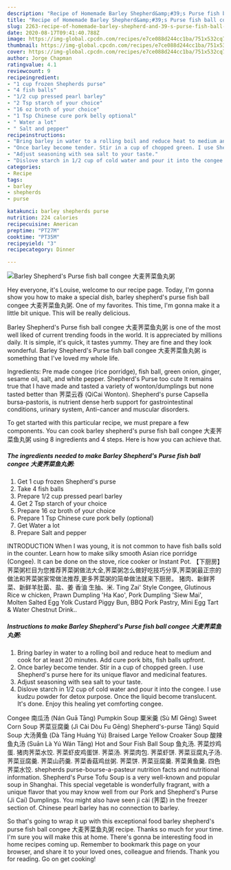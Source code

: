```yaml
---
description: "Recipe of Homemade Barley Shepherd&amp;#39;s Purse fish ball congee 大麦荠菜鱼丸粥"
title: "Recipe of Homemade Barley Shepherd&amp;#39;s Purse fish ball congee 大麦荠菜鱼丸粥"
slug: 2263-recipe-of-homemade-barley-shepherd-and-39-s-purse-fish-ball-congee
date: 2020-08-17T09:41:40.788Z
image: https://img-global.cpcdn.com/recipes/e7ce088d244cc1ba/751x532cq70/barley-shepherds-purse-fish-ball-congee-大麦荠菜鱼丸粥-recipe-main-photo.jpg
thumbnail: https://img-global.cpcdn.com/recipes/e7ce088d244cc1ba/751x532cq70/barley-shepherds-purse-fish-ball-congee-大麦荠菜鱼丸粥-recipe-main-photo.jpg
cover: https://img-global.cpcdn.com/recipes/e7ce088d244cc1ba/751x532cq70/barley-shepherds-purse-fish-ball-congee-大麦荠菜鱼丸粥-recipe-main-photo.jpg
author: Jorge Chapman
ratingvalue: 4.1
reviewcount: 9
recipeingredient:
- "1 cup frozen Shepherds purse"
- "4 fish balls"
- "1/2 cup pressed pearl barley"
- "2 Tsp starch of your choice"
- "16 oz broth of your choice"
- "1 Tsp Chinese cure pork belly optional"
- " Water a lot"
- " Salt and pepper"
recipeinstructions:
- "Bring barley in water to a rolling boil and reduce heat to medium and cook for at least 20 minutes. Add cure pork bits, fish balls upfront."
- "Once barley become tender. Stir in a cup of chopped green. I use Shepherd&#39;s purse here for its unique flavor and medicinal features."
- "Adjust seasoning with sea salt to your taste."
- "Dislove starch in 1/2 cup of cold water and pour it into the congee. I use kudzu powder for detox purpose. Once the liquid become translucent. It&#39;s done. Enjoy this healing yet comforting congee."
categories:
- Recipe
tags:
- barley
- shepherds
- purse

katakunci: barley shepherds purse 
nutrition: 224 calories
recipecuisine: American
preptime: "PT27M"
cooktime: "PT35M"
recipeyield: "3"
recipecategory: Dinner

---
```



![Barley Shepherd&#39;s Purse fish ball congee 大麦荠菜鱼丸粥](https://img-global.cpcdn.com/recipes/e7ce088d244cc1ba/751x532cq70/barley-shepherds-purse-fish-ball-congee-大麦荠菜鱼丸粥-recipe-main-photo.jpg)

Hey everyone, it's Louise, welcome to our recipe page. Today, I'm gonna show you how to make a special dish, barley shepherd&#39;s purse fish ball congee 大麦荠菜鱼丸粥. One of my favorites. This time, I'm gonna make it a little bit unique. This will be really delicious.

Barley Shepherd&#39;s Purse fish ball congee 大麦荠菜鱼丸粥 is one of the most well liked of current trending foods in the world. It is appreciated by millions daily. It is simple, it's quick, it tastes yummy. They are fine and they look wonderful. Barley Shepherd&#39;s Purse fish ball congee 大麦荠菜鱼丸粥 is something that I've loved my whole life.

Ingredients: Pre made congee (rice porridge), fish ball, green onion, ginger, sesame oil, salt, and white pepper. Shepherd&#39;s Purse too cute It remains true that I have made and tasted a variety of wonton/dumplings but none tasted better than 荠菜云吞 (QiCai Wonton). Shepherd&#39;s purse Capsella bursa-pastoris, is nutrient dense herb support for gastrointestinal conditions, urinary system, Anti-cancer and muscular disorders.


To get started with this particular recipe, we must prepare a few components. You can cook barley shepherd&#39;s purse fish ball congee 大麦荠菜鱼丸粥 using 8 ingredients and 4 steps. Here is how you can achieve that.

<!--inarticleads1-->

##### The ingredients needed to make Barley Shepherd&#39;s Purse fish ball congee 大麦荠菜鱼丸粥:

1. Get 1 cup frozen Shepherd&#39;s purse
1. Take 4 fish balls
1. Prepare 1/2 cup pressed pearl barley
1. Get 2 Tsp starch of your choice
1. Prepare 16 oz broth of your choice
1. Prepare 1 Tsp Chinese cure pork belly (optional)
1. Get  Water a lot
1. Prepare  Salt and pepper


INTRODUCTION When I was young, it is not common to have fish balls sold in the counter. Learn how to make silky smooth Asian rice porridge (Congee). It can be done on the stove, rice cooker or Instant Pot. 【下厨房】荠菜粥栏目为您推荐荠菜粥做法大全,荠菜粥怎么做好吃技巧分享,荠菜粥最正宗的做法和荠菜粥家常做法推荐,更多荠菜粥的简单做法就来下厨房。 猪肉、新鲜荠菜、新鲜羊肚菌、盐、姜 香油 生抽、米. Ting Zai&#39; Style Congee, Glutinous Rice w chicken, Prawn Dumpling &#39;Ha Kao&#39;, Pork Dumpling &#39;Siew Mai&#39;, Molten Salted Egg Yolk Custard Piggy Bun, BBQ Pork Pastry, Mini Egg Tart &amp; Water Chestnut Drink.. 

<!--inarticleads2-->

##### Instructions to make Barley Shepherd&#39;s Purse fish ball congee 大麦荠菜鱼丸粥:

1. Bring barley in water to a rolling boil and reduce heat to medium and cook for at least 20 minutes. Add cure pork bits, fish balls upfront.
1. Once barley become tender. Stir in a cup of chopped green. I use Shepherd&#39;s purse here for its unique flavor and medicinal features.
1. Adjust seasoning with sea salt to your taste.
1. Dislove starch in 1/2 cup of cold water and pour it into the congee. I use kudzu powder for detox purpose. Once the liquid become translucent. It&#39;s done. Enjoy this healing yet comforting congee.


Congee 南瓜汤 (Nán Guā Tāng) Pumpkin Soup 粟米羹 (Sù Mǐ Gēng) Sweet Corn Soup 荠菜豆腐羹 (Jì Cài Dòu Fu Gēng) Shepherd&#39;s-purse Tāng) Squid Soup 大汤黄鱼 (Dà Tāng Huáng Yú) Braised Large Yellow Croaker Soup 酸辣鱼丸汤 (Suān Là Yú Wán Tāng) Hot and Sour Fish Ball Soup 鱼丸汤. 荠菜炒鸡蛋. 猪肉荠菜水饺. 荠菜虾皮鸡蛋饼. 荠菜汤. 荠菜肉包. 荠菜虾饼. 荠菜豆腐丸子汤. 荠菜豆腐羹. 荠菜山药羹. 荠菜香菇鸡丝粥. 荠菜饼. 荠菜豆腐羹. 荠菜黄鱼羹. 四色荠菜水饺. shepherds purse-bourse-a-pasteur nutrition facts and nutritional information. Shepherd&#39;s Purse Tofu Soup is a very well-known and popular soup in Shanghai. This special vegetable is wonderfully fragrant, with a unique flavor that you may know well from our Pork and Shepherd&#39;s Purse (Ji Cai) Dumplings. You might also have seen jì cài (荠菜) in the freezer section of. Chinese pearl barley has no connection to barley. 

So that's going to wrap it up with this exceptional food barley shepherd&#39;s purse fish ball congee 大麦荠菜鱼丸粥 recipe. Thanks so much for your time. I'm sure you will make this at home. There's gonna be interesting food in home recipes coming up. Remember to bookmark this page on your browser, and share it to your loved ones, colleague and friends. Thank you for reading. Go on get cooking!
